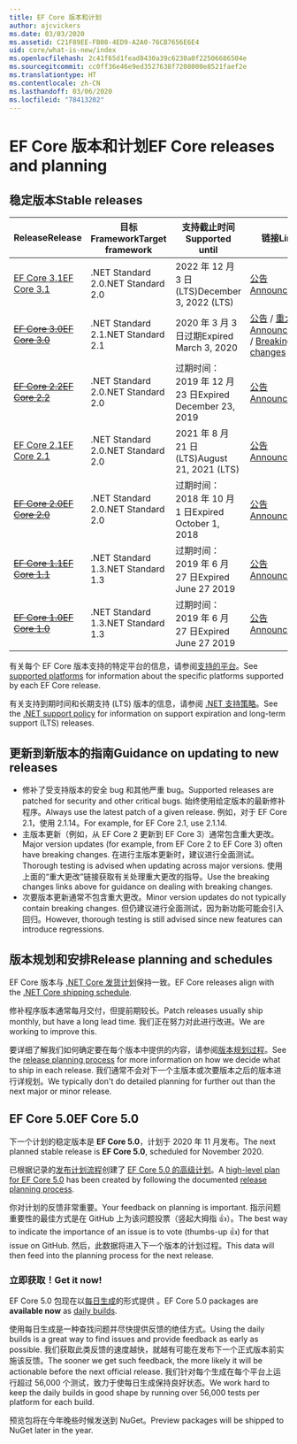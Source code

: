 ```yaml
---
title: EF Core 版本和计划
author: ajcvickers
ms.date: 03/03/2020
ms.assetid: C21F89EE-FB08-4ED9-A2A0-76CB7656E6E4
uid: core/what-is-new/index
ms.openlocfilehash: 2c41f65d1fead8430a39c6230a0f22506686504e
ms.sourcegitcommit: cc0ff36e46e9ed3527638f7208000e8521faef2e
ms.translationtype: HT
ms.contentlocale: zh-CN
ms.lasthandoff: 03/06/2020
ms.locfileid: "78413202"
---
```

# <a name="ef-core-releases-and-planning"></a><span data-ttu-id="e259b-102">EF Core 版本和计划</span><span class="sxs-lookup"><span data-stu-id="e259b-102">EF Core releases and planning</span></span>

## <a name="stable-releases"></a><span data-ttu-id="e259b-103">稳定版本</span><span class="sxs-lookup"><span data-stu-id="e259b-103">Stable releases</span></span>

| <span data-ttu-id="e259b-104">Release</span><span class="sxs-lookup"><span data-stu-id="e259b-104">Release</span></span> | <span data-ttu-id="e259b-105">目标 Framework</span><span class="sxs-lookup"><span data-stu-id="e259b-105">Target framework</span></span> | <span data-ttu-id="e259b-106">支持截止时间</span><span class="sxs-lookup"><span data-stu-id="e259b-106">Supported until</span></span> | <span data-ttu-id="e259b-107">链接</span><span class="sxs-lookup"><span data-stu-id="e259b-107">Links</span></span>
|:--------|------------------|-----------------|------
| [<span data-ttu-id="e259b-108">EF Core 3.1</span><span class="sxs-lookup"><span data-stu-id="e259b-108">EF Core 3.1</span></span>](https://www.nuget.org/packages/Microsoft.EntityFrameworkCore/3.1.2) | <span data-ttu-id="e259b-109">.NET Standard 2.0</span><span class="sxs-lookup"><span data-stu-id="e259b-109">.NET Standard 2.0</span></span> | <span data-ttu-id="e259b-110">2022 年 12 月 3 日 (LTS)</span><span class="sxs-lookup"><span data-stu-id="e259b-110">December 3, 2022 (LTS)</span></span> | [<span data-ttu-id="e259b-111">公告</span><span class="sxs-lookup"><span data-stu-id="e259b-111">Announcement</span></span>](https://devblogs.microsoft.com/dotnet/announcing-entity-framework-core-3-1-and-entity-framework-6-4/)
| <span data-ttu-id="e259b-112">~~[EF Core 3.0](https://www.nuget.org/packages/Microsoft.EntityFrameworkCore/3.0.3)~~</span><span class="sxs-lookup"><span data-stu-id="e259b-112">~~[EF Core 3.0](https://www.nuget.org/packages/Microsoft.EntityFrameworkCore/3.0.3)~~</span></span> | <span data-ttu-id="e259b-113">.NET Standard 2.1</span><span class="sxs-lookup"><span data-stu-id="e259b-113">.NET Standard 2.1</span></span> | <span data-ttu-id="e259b-114">2020 年 3 月 3 日过期</span><span class="sxs-lookup"><span data-stu-id="e259b-114">Expired March 3, 2020</span></span> | <span data-ttu-id="e259b-115">[公告](https://devblogs.microsoft.com/dotnet/announcing-ef-core-3-0-and-ef-6-3-general-availability/) / [重大更改](ef-core-3.0/breaking-changes.md)</span><span class="sxs-lookup"><span data-stu-id="e259b-115">[Announcement](https://devblogs.microsoft.com/dotnet/announcing-ef-core-3-0-and-ef-6-3-general-availability/) / [Breaking changes](ef-core-3.0/breaking-changes.md)</span></span>
| <span data-ttu-id="e259b-116">~~[EF Core 2.2](https://www.nuget.org/packages/Microsoft.EntityFrameworkCore/2.2.6)~~</span><span class="sxs-lookup"><span data-stu-id="e259b-116">~~[EF Core 2.2](https://www.nuget.org/packages/Microsoft.EntityFrameworkCore/2.2.6)~~</span></span> | <span data-ttu-id="e259b-117">.NET Standard 2.0</span><span class="sxs-lookup"><span data-stu-id="e259b-117">.NET Standard 2.0</span></span> | <span data-ttu-id="e259b-118">过期时间：2019 年 12 月 23 日</span><span class="sxs-lookup"><span data-stu-id="e259b-118">Expired December 23, 2019</span></span> | [<span data-ttu-id="e259b-119">公告</span><span class="sxs-lookup"><span data-stu-id="e259b-119">Announcement</span></span>](https://devblogs.microsoft.com/dotnet/announcing-entity-framework-core-2-2/)
| [<span data-ttu-id="e259b-120">EF Core 2.1</span><span class="sxs-lookup"><span data-stu-id="e259b-120">EF Core 2.1</span></span>](https://www.nuget.org/packages/Microsoft.EntityFrameworkCore/2.1.14) | <span data-ttu-id="e259b-121">.NET Standard 2.0</span><span class="sxs-lookup"><span data-stu-id="e259b-121">.NET Standard 2.0</span></span> | <span data-ttu-id="e259b-122">2021 年 8 月 21 日 (LTS)</span><span class="sxs-lookup"><span data-stu-id="e259b-122">August 21, 2021 (LTS)</span></span> | [<span data-ttu-id="e259b-123">公告</span><span class="sxs-lookup"><span data-stu-id="e259b-123">Announcement</span></span>](https://devblogs.microsoft.com/dotnet/announcing-entity-framework-core-2-1/)
| <span data-ttu-id="e259b-124">~~[EF Core 2.0](https://www.nuget.org/packages/Microsoft.EntityFrameworkCore/2.0.3)~~</span><span class="sxs-lookup"><span data-stu-id="e259b-124">~~[EF Core 2.0](https://www.nuget.org/packages/Microsoft.EntityFrameworkCore/2.0.3)~~</span></span> | <span data-ttu-id="e259b-125">.NET Standard 2.0</span><span class="sxs-lookup"><span data-stu-id="e259b-125">.NET Standard 2.0</span></span> | <span data-ttu-id="e259b-126">过期时间：2018 年 10 月 1 日</span><span class="sxs-lookup"><span data-stu-id="e259b-126">Expired October 1, 2018</span></span> | [<span data-ttu-id="e259b-127">公告</span><span class="sxs-lookup"><span data-stu-id="e259b-127">Announcement</span></span>](https://devblogs.microsoft.com/dotnet/announcing-entity-framework-core-2-0/)
| <span data-ttu-id="e259b-128">~~[EF Core 1.1](https://www.nuget.org/packages/Microsoft.EntityFrameworkCore/1.1.6)~~</span><span class="sxs-lookup"><span data-stu-id="e259b-128">~~[EF Core 1.1](https://www.nuget.org/packages/Microsoft.EntityFrameworkCore/1.1.6)~~</span></span> | <span data-ttu-id="e259b-129">.NET Standard 1.3</span><span class="sxs-lookup"><span data-stu-id="e259b-129">.NET Standard 1.3</span></span> | <span data-ttu-id="e259b-130">过期时间：2019 年 6 月 27 日</span><span class="sxs-lookup"><span data-stu-id="e259b-130">Expired June 27 2019</span></span> | [<span data-ttu-id="e259b-131">公告</span><span class="sxs-lookup"><span data-stu-id="e259b-131">Announcement</span></span>](https://devblogs.microsoft.com/dotnet/announcing-entity-framework-core-1-1/)
| <span data-ttu-id="e259b-132">~~[EF Core 1.0](https://www.nuget.org/packages/Microsoft.EntityFrameworkCore/1.0.6)~~</span><span class="sxs-lookup"><span data-stu-id="e259b-132">~~[EF Core 1.0](https://www.nuget.org/packages/Microsoft.EntityFrameworkCore/1.0.6)~~</span></span> | <span data-ttu-id="e259b-133">.NET Standard 1.3</span><span class="sxs-lookup"><span data-stu-id="e259b-133">.NET Standard 1.3</span></span> | <span data-ttu-id="e259b-134">过期时间：2019 年 6 月 27 日</span><span class="sxs-lookup"><span data-stu-id="e259b-134">Expired June 27 2019</span></span> | [<span data-ttu-id="e259b-135">公告</span><span class="sxs-lookup"><span data-stu-id="e259b-135">Announcement</span></span>](https://devblogs.microsoft.com/dotnet/entity-framework-core-1-0-0-available/)

<span data-ttu-id="e259b-136">有关每个 EF Core 版本支持的特定平台的信息，请参阅[支持的平台](../platforms/index.md)。</span><span class="sxs-lookup"><span data-stu-id="e259b-136">See [supported platforms](../platforms/index.md) for information about the specific platforms supported by each EF Core release.</span></span>

<span data-ttu-id="e259b-137">有关支持到期时间和长期支持 (LTS) 版本的信息，请参阅 [.NET 支持策略](https://dotnet.microsoft.com/platform/support/policy/dotnet-core)。</span><span class="sxs-lookup"><span data-stu-id="e259b-137">See the [.NET support policy](https://dotnet.microsoft.com/platform/support/policy/dotnet-core) for information on support expiration and long-term support (LTS) releases.</span></span>

## <a name="guidance-on-updating-to-new-releases"></a><span data-ttu-id="e259b-138">更新到新版本的指南</span><span class="sxs-lookup"><span data-stu-id="e259b-138">Guidance on updating to new releases</span></span>

* <span data-ttu-id="e259b-139">修补了受支持版本的安全 bug 和其他严重 bug。</span><span class="sxs-lookup"><span data-stu-id="e259b-139">Supported releases are patched for security and other critical bugs.</span></span> <span data-ttu-id="e259b-140">始终使用给定版本的最新修补程序。</span><span class="sxs-lookup"><span data-stu-id="e259b-140">Always use the latest patch of a given release.</span></span> <span data-ttu-id="e259b-141">例如，对于 EF Core 2.1，使用 2.1.14。</span><span class="sxs-lookup"><span data-stu-id="e259b-141">For example, for EF Core 2.1, use 2.1.14.</span></span>
* <span data-ttu-id="e259b-142">主版本更新（例如，从 EF Core 2 更新到 EF Core 3）通常包含重大更改。</span><span class="sxs-lookup"><span data-stu-id="e259b-142">Major version updates (for example, from EF Core 2 to EF Core 3) often have breaking changes.</span></span> <span data-ttu-id="e259b-143">在进行主版本更新时，建议进行全面测试。</span><span class="sxs-lookup"><span data-stu-id="e259b-143">Thorough testing is advised when updating across major versions.</span></span> <span data-ttu-id="e259b-144">使用上面的“重大更改”链接获取有关处理重大更改的指导。</span><span class="sxs-lookup"><span data-stu-id="e259b-144">Use the breaking changes links above for guidance on dealing with breaking changes.</span></span>
* <span data-ttu-id="e259b-145">次要版本更新通常不包含重大更改。</span><span class="sxs-lookup"><span data-stu-id="e259b-145">Minor version updates do not typically contain breaking changes.</span></span> <span data-ttu-id="e259b-146">但仍建议进行全面测试，因为新功能可能会引入回归。</span><span class="sxs-lookup"><span data-stu-id="e259b-146">However, thorough testing is still advised since new features can introduce regressions.</span></span>

## <a name="release-planning-and-schedules"></a><span data-ttu-id="e259b-147">版本规划和安排</span><span class="sxs-lookup"><span data-stu-id="e259b-147">Release planning and schedules</span></span>

<span data-ttu-id="e259b-148">EF Core 版本与 [.NET Core 发货计划](https://github.com/dotnet/core/blob/master/roadmap.md)保持一致。</span><span class="sxs-lookup"><span data-stu-id="e259b-148">EF Core releases align with the [.NET Core shipping schedule](https://github.com/dotnet/core/blob/master/roadmap.md).</span></span>

<span data-ttu-id="e259b-149">修补程序版本通常每月交付，但提前期较长。</span><span class="sxs-lookup"><span data-stu-id="e259b-149">Patch releases usually ship monthly, but have a long lead time.</span></span>
<span data-ttu-id="e259b-150">我们正在努力对此进行改进。</span><span class="sxs-lookup"><span data-stu-id="e259b-150">We are working to improve this.</span></span>

<span data-ttu-id="e259b-151">要详细了解我们如何确定要在每个版本中提供的内容，请参阅[版本规划过程](release-planning.md)。</span><span class="sxs-lookup"><span data-stu-id="e259b-151">See the [release planning process](release-planning.md) for more information on how we decide what to ship in each release.</span></span>
<span data-ttu-id="e259b-152">我们通常不会对下一个主版本或次要版本之后的版本进行详规划。</span><span class="sxs-lookup"><span data-stu-id="e259b-152">We typically don't do detailed planning for further out than the next major or minor release.</span></span>

## <a name="ef-core-50"></a><span data-ttu-id="e259b-153">EF Core 5.0</span><span class="sxs-lookup"><span data-stu-id="e259b-153">EF Core 5.0</span></span>

<span data-ttu-id="e259b-154">下一个计划的稳定版本是 **EF Core 5.0**，计划于 2020 年 11 月发布。</span><span class="sxs-lookup"><span data-stu-id="e259b-154">The next planned stable release is **EF Core 5.0**, scheduled for November 2020.</span></span>

<span data-ttu-id="e259b-155">已根据记录的[发布计划流程](release-planning.md)创建了 [EF Core 5.0 的高级计划](ef-core-5.0/plan.md)。</span><span class="sxs-lookup"><span data-stu-id="e259b-155">A [high-level plan for EF Core 5.0](ef-core-5.0/plan.md) has been created by following the documented [release planning process](release-planning.md).</span></span>

<span data-ttu-id="e259b-156">你对计划的反馈非常重要。</span><span class="sxs-lookup"><span data-stu-id="e259b-156">Your feedback on planning is important.</span></span>
<span data-ttu-id="e259b-157">指示问题重要性的最佳方式是在 GitHub 上为该问题投票（竖起大拇指 👍）。</span><span class="sxs-lookup"><span data-stu-id="e259b-157">The best way to indicate the importance of an issue is to vote (thumbs-up 👍) for that issue on GitHub.</span></span>
<span data-ttu-id="e259b-158">然后，此数据将进入下一个版本的计划过程。</span><span class="sxs-lookup"><span data-stu-id="e259b-158">This data will then feed into the planning process for the next release.</span></span>

### <a name="get-it-now"></a><span data-ttu-id="e259b-159">立即获取！</span><span class="sxs-lookup"><span data-stu-id="e259b-159">Get it now!</span></span>

<span data-ttu-id="e259b-160">EF Core 5.0 包现在以[每日生成](https://github.com/aspnet/AspNetCore/blob/master/docs/DailyBuilds.md)的形式提供  。</span><span class="sxs-lookup"><span data-stu-id="e259b-160">EF Core 5.0 packages are **available now** as [daily builds](https://github.com/aspnet/AspNetCore/blob/master/docs/DailyBuilds.md).</span></span> 

<span data-ttu-id="e259b-161">使用每日生成是一种查找问题并尽快提供反馈的绝佳方式。</span><span class="sxs-lookup"><span data-stu-id="e259b-161">Using the daily builds is a great way to find issues and provide feedback as early as possible.</span></span>
<span data-ttu-id="e259b-162">我们获取此类反馈的速度越快，就越有可能在发布下一个正式版本前实施该反馈。</span><span class="sxs-lookup"><span data-stu-id="e259b-162">The sooner we get such feedback, the more likely it will be actionable before the next official release.</span></span>
<span data-ttu-id="e259b-163">我们针对每个生成在每个平台上运行超过 56,000 个测试，致力于使每日生成保持良好状态。</span><span class="sxs-lookup"><span data-stu-id="e259b-163">We work hard to keep the daily builds in good shape by running over 56,000 tests per platform for each build.</span></span>

<span data-ttu-id="e259b-164">预览包将在今年晚些时候发送到 NuGet。</span><span class="sxs-lookup"><span data-stu-id="e259b-164">Preview packages will be shipped to NuGet later in the year.</span></span>
